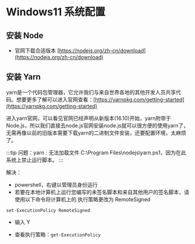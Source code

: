 # Windows11 系统配置

## 安装 Node

- 官网下载合适版本 [https://nodejs.org/zh-cn/download](https://nodejs.org/zh-cn/download)

## 安装 Yarn

yarn是一个代码包管理器，它允许我们与来自世界各地的其他开发人员共享代码。想要更多了解可以进入官网查看：[https://yarnpkg.com/getting-started](https://yarnpkg.com/getting-started)

进入yarn官网，可以看见官网已经声明从新版本(16.10)开始，yarn附带于Node.js，所以我们直接去node.js官网安装node.js就可以很方便的使用yarn了，无需再像以前的旧版本需要下载yarn的二进制文件安装，还要配置环境，太麻烦了。

:::tip
问题：yarn : 无法加载文件 C:\Program Files\nodejs\yarn.ps1，因为在此系统上禁止运行脚本。
:::

解决：
- powershell，右键以管理员身份运行
- 若要在本地计算机上运行您编写的未签名脚本和来自其他用户的签名脚本，请使用以下命令将计算机上的 执行策略更改为 RemoteSigned
```shell
set-ExecutionPolicy RemoteSigned
```
- 输入 Y

- 查看执行策略：`get-ExecutionPolicy`
